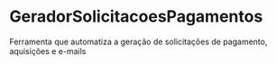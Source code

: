 # GeradorSolicitacoesPagamentos
Ferramenta que automatiza a geração de solicitações de pagamento, aquisições e e-mails
